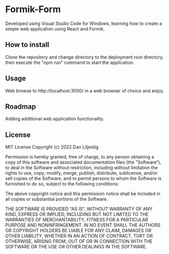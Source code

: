 # Formik-Form
Developed using Visual Studio Code for Windows, learning how to create a simple web application using React and Formik.
## How to install
Clone the repository and change directory to the deployment root directory, then execute the "npm run" command to start the application.
## Usage
Web browse to http://localhost:3000/ in a web browser of choice and enjoy.
## Roadmap
Adding additional web application functionality.
## License
MIT License
Copyright (c) 2022 Dan Liljestig

Permission is hereby granted, free of charge, to any person obtaining a copy of this software and associated documentation files (the "Software"), to deal in the Software without restriction, including without limitation the rights to use, copy, modify, merge, publish, distribute, sublicense, and/or sell copies of the Software, and to permit persons to whom the Software is furnished to do so, subject to the following conditions:

The above copyright notice and this permission notice shall be included in all copies or substantial portions of the Software.

THE SOFTWARE IS PROVIDED "AS IS", WITHOUT WARRANTY OF ANY KIND, EXPRESS OR IMPLIED, INCLUDING BUT NOT LIMITED TO THE WARRANTIES OF MERCHANTABILITY, FITNESS FOR A PARTICULAR PURPOSE AND NONINFRINGEMENT. IN NO EVENT SHALL THE AUTHORS OR COPYRIGHT HOLDERS BE LIABLE FOR ANY CLAIM, DAMAGES OR OTHER LIABILITY, WHETHER IN AN ACTION OF CONTRACT, TORT OR OTHERWISE, ARISING FROM, OUT OF OR IN CONNECTION WITH THE SOFTWARE OR THE USE OR OTHER DEALINGS IN THE SOFTWARE.